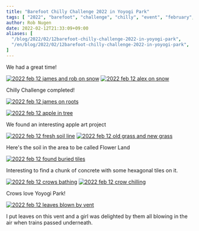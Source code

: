 ```yaml
---
title: "Barefoot Chilly Challenge 2022 in Yoyogi Park"
tags: [ "2022", "barefoot", "challenge", "chilly", "event", "february", "walk", "yoyogi" ]
author: Rob Nugen
date: 2022-02-12T21:33:09+09:00
aliases: [
  "/blog/2022/02/12barefoot-chilly-challenge-2022-in-yoyogi-park",
  "/en/blog/2022/02/12barefoot-chilly-challenge-2022-in-yoyogi-park",
]
---
```


We had a great time!

[![2022 feb 12 james and rob on snow](//b.robnugen.com/blog/2022/walk_and_talk/thumbs/2022_feb_12_james_and_rob_on_snow.jpeg)](//b.robnugen.com/blog/2022/walk_and_talk/2022_feb_12_james_and_rob_on_snow_1000.jpeg)
[![2022 feb 12 alex on snow](//b.robnugen.com/blog/2022/walk_and_talk/thumbs/2022_feb_12_alex_on_snow.jpeg)](//b.robnugen.com/blog/2022/walk_and_talk/2022_feb_12_alex_on_snow_1000.jpeg)

Chilly Challenge completed!

[![2022 feb 12 james on roots](//b.robnugen.com/blog/2022/walk_and_talk/thumbs/2022_feb_12_james_on_roots.jpeg)](//b.robnugen.com/blog/2022/walk_and_talk/2022_feb_12_james_on_roots_1000.jpeg)


[![2022 feb 12 apple in tree](//b.robnugen.com/blog/2022/walk_and_talk/thumbs/2022_feb_12_apple_in_tree.jpeg)](//b.robnugen.com/blog/2022/walk_and_talk/2022_feb_12_apple_in_tree_1000.jpeg)

We found an interesting apple art project

[![2022 feb 12 fresh soil line](//b.robnugen.com/blog/2022/walk_and_talk/thumbs/2022_feb_12_fresh_soil_line.jpeg)](//b.robnugen.com/blog/2022/walk_and_talk/2022_feb_12_fresh_soil_line_1000.jpeg)
[![2022 feb 12 old grass and new grass](//b.robnugen.com/blog/2022/walk_and_talk/thumbs/2022_feb_12_old_grass_and_new_grass.jpeg)](//b.robnugen.com/blog/2022/walk_and_talk/2022_feb_12_old_grass_and_new_grass_1000.jpeg)

Here's the soil in the area to be called Flower Land


[![2022 feb 12 found buried tiles](//b.robnugen.com/blog/2022/walk_and_talk/thumbs/2022_feb_12_found_buried_tiles.jpeg)](//b.robnugen.com/blog/2022/walk_and_talk/2022_feb_12_found_buried_tiles_1000.jpeg)

Interesting to find a chunk of concrete with some hexagonal tiles on it.

[![2022 feb 12 crows bathing](//b.robnugen.com/blog/2022/walk_and_talk/thumbs/2022_feb_12_crows_bathing.jpeg)](//b.robnugen.com/blog/2022/walk_and_talk/2022_feb_12_crows_bathing_1000.jpeg)
[![2022 feb 12 crow chilling](//b.robnugen.com/blog/2022/walk_and_talk/thumbs/2022_feb_12_crow_chilling.jpeg)](//b.robnugen.com/blog/2022/walk_and_talk/2022_feb_12_crow_chilling_1000.jpeg)

Crows love Yoyogi Park!

[![2022 feb 12 leaves blown by vent](//b.robnugen.com/blog/2022/walk_and_talk/thumbs/2022_feb_12_leaves_blown_by_vent.jpeg)](//b.robnugen.com/blog/2022/walk_and_talk/2022_feb_12_leaves_blown_by_vent_1000.jpeg)

I put leaves on this vent and a girl was delighted by them all blowing in the air when trains passed underneath.
